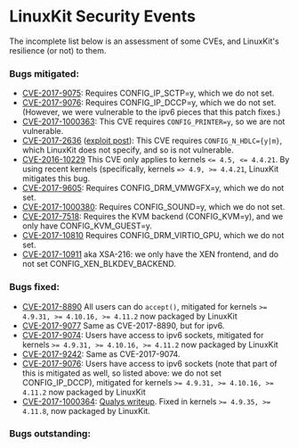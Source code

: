 # LinuxKit Security Events

The incomplete list below is an assessment of some CVEs, and LinuxKit's resilience
(or not) to them.

### Bugs mitigated:

* [CVE-2017-9075](https://cve.mitre.org/cgi-bin/cvename.cgi?name=CVE-2017-9075):
  Requires CONFIG_IP_SCTP=y, which we do not set.
* [CVE-2017-9076](https://cve.mitre.org/cgi-bin/cvename.cgi?name=CVE-2017-9076):
  Requires CONFIG_IP_DCCP=y, which we do not set. (However, we were vulnerable
  to the ipv6 pieces that this patch fixes.)
* [CVE-2017-1000363](http://www.openwall.com/lists/oss-security/2017/05/23/16):
  This CVE requires `CONFIG_PRINTER=y`, so we are not vulnerable.
* [CVE-2017-2636](https://cve.mitre.org/cgi-bin/cvename.cgi?name=CVE-2017-2636)
  ([exploit post](https://a13xp0p0v.github.io/2017/03/24/CVE-2017-2636.html)):
  This CVE requires `CONFIG_N_HDLC={y|m}`, which LinuxKit does not specify, and so
  is not vulnerable.
* [CVE-2016-10229](http://cve.mitre.org/cgi-bin/cvename.cgi?name=CVE-2016-10229)
  This CVE only applies to kernels `<= 4.5, <= 4.4.21`. By using recent kernels
  (specifically, kernels `=> 4.9, >= 4.4.21`, LinuxKit mitigates this bug.
* [CVE-2017-9605](http://cve.mitre.org/cgi-bin/cvename.cgi?name=CVE-2017-9605):
  Requires CONFIG_DRM_VMWGFX=y, which we do not set.
* [CVE-2017-1000380](https://cve.mitre.org/cgi-bin/cvename.cgi?name=2017-1000380):
  Requires CONFIG_SOUND=y, which we do not set.
* [CVE-2017-7518](https://cve.mitre.org/cgi-bin/cvename.cgi?name=2017-7518):
  Requires the KVM backend (CONFIG_KVM=y), and we only have CONFIG_KVM_GUEST=y.
* [CVE-2017-10810](https://cve.mitre.org/cgi-bin/cvename.cgi?name=2017-10810)
  Requires CONFIG_DRM_VIRTIO_GPU, which we do not set.
* [CVE-2017-10911](https://cve.mitre.org/cgi-bin/cvename.cgi?name=2017-10911)
  aka XSA-216: we only have the XEN frontend, and do not set
  CONFIG_XEN_BLKDEV_BACKEND.

### Bugs fixed:

* [CVE-2017-8890](https://cve.mitre.org/cgi-bin/cvename.cgi?name=CVE-2017-8890)
  All users can do `accept()`, mitigated for kernels `>= 4.9.31, >= 4.10.16, >= 4.11.2` now packaged by LinuxKit
* [CVE-2017-9077](https://cve.mitre.org/cgi-bin/cvename.cgi?name=CVE-2017-9077)
  Same as CVE-2017-8890, but for ipv6.
* [CVE-2017-9074](https://cve.mitre.org/cgi-bin/cvename.cgi?name=CVE-2017-9074):
  Users have access to ipv6 sockets, mitigated for kernels `>= 4.9.31, >= 4.10.16, >= 4.11.2` now packaged by LinuxKit
* [CVE-2017-9242](https://cve.mitre.org/cgi-bin/cvename.cgi?name=CVE-2017-9242):
  Same as CVE-2017-9074.
* [CVE-2017-9076](https://cve.mitre.org/cgi-bin/cvename.cgi?name=CVE-2017-9076):
  Users have access to ipv6 sockets (note that part of this is mitigated as
  well, so listed above: we do not set CONFIG_IP_DCCP), mitigated for kernels
  `>= 4.9.31, >= 4.10.16, >= 4.11.2` now packaged by LinuxKit
* [CVE-2017-1000364](https://cve.mitre.org/cgi-bin/cvename.cgi?name=CVE-2017-1000364):
  [Qualys writeup](https://www.qualys.com/2017/06/19/stack-clash/stack-clash.txt).
  Fixed in kernels `>= 4.9.35, >= 4.11.8`, now packaged by LinuxKit.

### Bugs outstanding:
